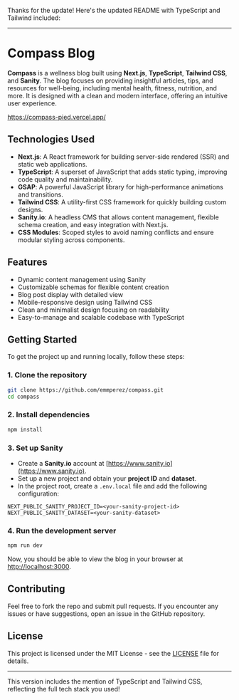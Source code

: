 Thanks for the update! Here's the updated README with TypeScript and Tailwind included:

---

# Compass Blog

**Compass** is a wellness blog built using **Next.js**, **TypeScript**, **Tailwind CSS**, and **Sanity**. The blog focuses on providing insightful articles, tips, and resources for well-being, including mental health, fitness, nutrition, and more. It is designed with a clean and modern interface, offering an intuitive user experience.

https://compass-pied.vercel.app/

## Technologies Used

- **Next.js**: A React framework for building server-side rendered (SSR) and static web applications.
- **TypeScript**: A superset of JavaScript that adds static typing, improving code quality and maintainability.
- **GSAP**: A powerful JavaScript library for high-performance animations and transitions.
- **Tailwind CSS**: A utility-first CSS framework for quickly building custom designs.
- **Sanity.io**: A headless CMS that allows content management, flexible schema creation, and easy integration with Next.js.
- **CSS Modules**: Scoped styles to avoid naming conflicts and ensure modular styling across components.

## Features

- Dynamic content management using Sanity
- Customizable schemas for flexible content creation
- Blog post display with detailed view
- Mobile-responsive design using Tailwind CSS
- Clean and minimalist design focusing on readability
- Easy-to-manage and scalable codebase with TypeScript

## Getting Started

To get the project up and running locally, follow these steps:

### 1. Clone the repository

```bash
git clone https://github.com/emmperez/compass.git
cd compass
```

### 2. Install dependencies

```bash
npm install
```

### 3. Set up Sanity

- Create a **Sanity.io** account at [https://www.sanity.io](https://www.sanity.io).
- Set up a new project and obtain your **project ID** and **dataset**.
- In the project root, create a `.env.local` file and add the following configuration:

```env
NEXT_PUBLIC_SANITY_PROJECT_ID=<your-sanity-project-id>
NEXT_PUBLIC_SANITY_DATASET=<your-sanity-dataset>
```

### 4. Run the development server

```bash
npm run dev
```

Now, you should be able to view the blog in your browser at [http://localhost:3000](http://localhost:3000).

## Contributing

Feel free to fork the repo and submit pull requests. If you encounter any issues or have suggestions, open an issue in the GitHub repository.

## License

This project is licensed under the MIT License - see the [LICENSE](LICENSE) file for details.

---

This version includes the mention of TypeScript and Tailwind CSS, reflecting the full tech stack you used!
